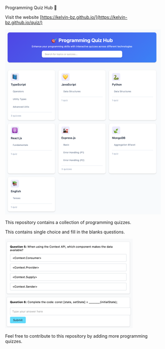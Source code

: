 Programming Quiz Hub 🎯

Visit the website [https://kelvin-bz.github.io/](https://kelvin-bz.github.io/quiz/)

![home.png](img/home.png)

This repository contains a collection of programming quizzes.

This contains single choice and fill in the blanks questions.

![questions.png](img/questions.png)

Feel free to contribute to this repository by adding more programming quizzes.
